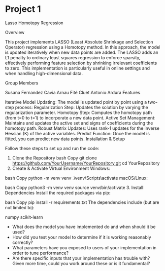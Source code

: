# Project 1 
Lasso Homotopy Regression

Overview

This project implements LASSO (Least Absolute Shrinkage and Selection Operator) regression using a Homotopy method. In this approach, the model is updated iteratively when new data points are added. The LASSO adds an L1 penalty to ordinary least squares regression to enforce sparsity, effectively performing feature selection by shrinking irrelevant coefficients to zero. This implementation is particularly useful in online settings and when handling high-dimensional data.

Group Members

Susana Fernandez Cavia
Arnau Fité Cluet
Antonio Ardura
Features

Iterative Model Updating:
The model is updated point by point using a two-step process:
Regularization Step: Updates the solution by varying the regularization parameter.
Homotopy Step: Computes the homotopy path (from t=0 to t=1) to incorporate a new data point.
Active Set Management:
Maintains and updates the active set and signs of coefficients during the homotopy path.
Robust Matrix Updates:
Uses rank-1 updates for the inverse Hessian (K) of the active variables.
Predict Function:
Once the model is fitted, you can predict new data points.
Installation & Setup

Follow these steps to set up and run the code:

1. Clone the Repository
bash
Copy
git clone https://github.com/YourUsername/YourRepository.git
cd YourRepository
2. Create & Activate Virtual Environment
Windows:

bash
Copy
python -m venv venv
.\venv\Scripts\activate
macOS/Linux:

bash
Copy
python3 -m venv venv
source venv/bin/activate
3. Install Dependencies
Install the required packages via pip:

bash
Copy
pip install -r requirements.txt
The dependencies include (but are not limited to):

numpy
scikit-learn


* What does the model you have implemented do and when should it be used?
* How did you test your model to determine if it is working reasonably correctly?
* What parameters have you exposed to users of your implementation in order to tune performance? 
* Are there specific inputs that your implementation has trouble with? Given more time, could you work around these or is it fundamental?
